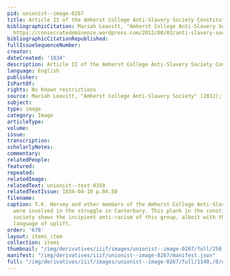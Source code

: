 ```yaml
---
pid: unionist--image-0267
title: Article II of the Amherst College Anti-Slavery Society Constitution
bibliographicCitation: Mariah Leavitt, "Amherst College Anti-Slavery Society" (2012);
  https://consecratedeminence.wordpress.com/2012/08/03/anti-slavery-society/
bibliographicCitationRepublished: 
fullIssueSequenceNumber: 
creator: 
dateCreated: '1834'
description: Article II of the Amherst College Anti-Slavery Society Constitution
language: English
publisher: 
IsPartOf: 
rights: No Known restrictions
source: Mariah Leavitt, "Amherst College Anti-Slavery Society" (2012); https://consecratedeminence.wordpress.com/2012/08/03/anti-slavery-society/
subject: 
type: image
category: Image
articleType: 
volume: 
issue: 
transcription: 
scholarlyNotes: 
commentary: 
relatedPeople: 
featured: 
repeated: 
relatedImage: 
relatedText: unionist--text-0358
relatedTextIssue: 1834-04-10 p.04.58
filename: 
caption: T.K. Hervey and other members of the Amherst College Anti-Slavery Society
  were involved in the struggle in Canterbury. This plank in the constitution of the
  society shows the incipient anti-racism of this group, albeit with the patronizing
  language of uplift.
order: '678'
layout: items_item
collection: items
thumbnail: "/img/derivatives/iiif/images/unionist--image-0267/full/250,/0/default.jpg"
manifest: "/img/derivatives/iiif/unionist--image-0267/manifest.json"
full: "/img/derivatives/iiif/images/unionist--image-0267/full/1140,/0/default.jpg"
---
```


